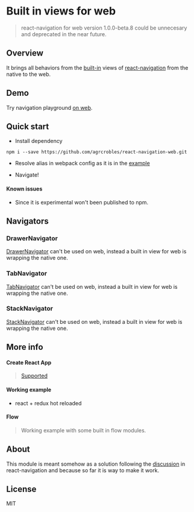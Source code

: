 # Built in views for web

> react-navigation for web version 1.0.0-beta.8 could be unnecesary and deprecated in the near future.

## Overview

It brings all behaviors from the [built-in](https://reactnavigation.org/docs/navigators/) views of [react-navigation](https://reactnavigation.org) from the native to the web.

## Demo

Try navigation playground [on web](https://react-navigation-playground.herokuapp.com/).

## Quick start

 - Install dependency

```
npm i --save https://github.com/agrcrobles/react-navigation-web.git
```

 - Resolve alias in webpack config as it is in the [example](https://github.com/agrcrobles/react-navigation-web/blob/master/examples/webpack.config.js)

 - Navigate!

#### Known issues

 - Since it is experimental won't been published to npm.

## Navigators

### DrawerNavigator

 [DrawerNavigator](https://reactnavigation.org/docs/navigators/drawer) can't be used on web, instead a built in view for web is wrapping the native one.

### TabNavigator

 [TabNavigator](https://reactnavigation.org/docs/navigators/tab) can't be used on web, instead a built in view for web is wrapping the native one.

### StackNavigator

[StackNavigator](https://reactnavigation.org/docs/navigators/stack) can't be used on web, instead a built in view for web is wrapping the native one.

## More info

#### Create React App

> [Supported](https://github.com/react-community/react-navigation/issues/622)

#### Working example

 - react + redux hot reloaded

#### Flow

> Working example with some built in flow modules.

## About

This module is meant somehow as a solution following the [discussion](https://github.com/react-community/react-navigation/issues/174) in react-navigation and because so far it is way to make it work.

## License

MIT
